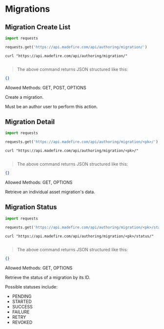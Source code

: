 # Migrations

## Migration Create List

```python
import requests

requests.get('https://api.madefire.com/api/authoring/migration/')
```

```shell
curl "https://api.madefire.com/api/authoring/migration/"
```

```javascript
```

> The above command returns JSON structured like this:

```json
{}
```

Allowed Methods: GET, POST, OPTIONS

Create a migration.

Must be an author user to perform this action.
## Migration Detail

```python
import requests

requests.get('https://api.madefire.com/api/authoring/migration/<pk>/')
```

```shell
curl "https://api.madefire.com/api/authoring/migration/<pk>/"
```

```javascript
```

> The above command returns JSON structured like this:

```json
{}
```

Allowed Methods: GET, OPTIONS

Retrieve an individual asset migration's data.
## Migration Status

```python
import requests

requests.get('https://api.madefire.com/api/authoring/migration/<pk>/status/')
```

```shell
curl "https://api.madefire.com/api/authoring/migration/<pk>/status/"
```

```javascript
```

> The above command returns JSON structured like this:

```json
{}
```

Allowed Methods: GET, OPTIONS

Retrieve the status of a migration by its ID.

Possible statuses include:
- PENDING
- STARTED
- SUCCESS
- FAILURE
- RETRY
- REVOKED

